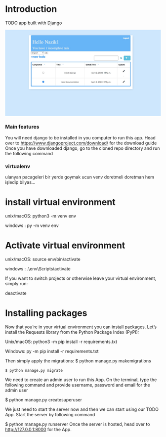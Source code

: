 # Introduction
TODO app built with Django

![todoimage](https://github.com/nazikashyrova/todo-project/blob/master/todo.jpg?raw=true "Title")

### Main features
You will need django to be installed in you computer to run this app.
Head over to https://www.djangoproject.com/download/ for the download guide
Once you have downloaded django, go to the cloned repo directory and run the following command
      
### virtualenv
ulanyan pacageleri bir yerde goymak ucun venv doretmeli doretman hem işledip bilyas...

# install virtual environment

unix/macOS:  python3 -m venv env

windows : py -m venv env


# Activate virtual environment

unix/macOS: source env/bin/activate

windows : .\env\Scripts\activate


If you want to switch projects or otherwise leave your virtual environment, simply run:
 
 deactivate
 
# Installing packages
Now that you’re in your virtual environment you can install packages. Let’s install the Requests library from the Python Package Index (PyPI):


Unix/macOS: python3 -m pip install -r requirements.txt

Windows: py -m pip install -r requirements.txt  
  
Then simply apply the migrations:
    $ python manage.py makemigrations

    $ python manage.py migrate
    
We need to create an admin user to run this App. On the terminal, type the following command and provide username, password and email for the admin user

$ python manage.py createsuperuser

We just need to start the server now and then we can start using our TODO App. Start the server by following command

$ python manage.py runserver
Once the server is hosted, head over to http://127.0.0.1:8000 for the App.
